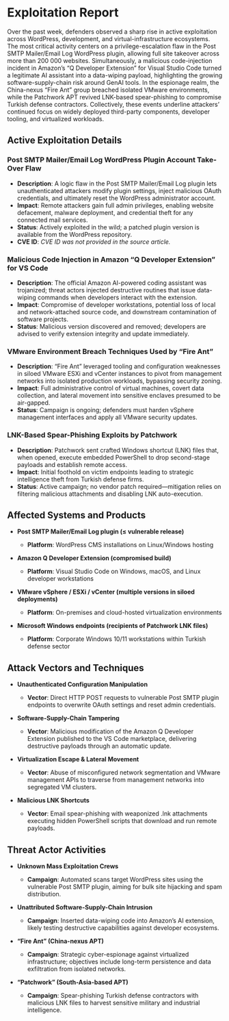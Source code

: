 # Exploitation Report

Over the past week, defenders observed a sharp rise in active exploitation across WordPress, development, and virtual-infrastructure ecosystems. The most critical activity centers on a privilege-escalation flaw in the Post SMTP Mailer/Email Log WordPress plugin, allowing full site takeover across more than 200 000 websites. Simultaneously, a malicious code-injection incident in Amazon’s “Q Developer Extension” for Visual Studio Code turned a legitimate AI assistant into a data-wiping payload, highlighting the growing software-supply-chain risk around GenAI tools. In the espionage realm, the China-nexus “Fire Ant” group breached isolated VMware environments, while the Patchwork APT revived LNK-based spear-phishing to compromise Turkish defense contractors. Collectively, these events underline attackers’ continued focus on widely deployed third-party components, developer tooling, and virtualized workloads.

## Active Exploitation Details

### Post SMTP Mailer/Email Log WordPress Plugin Account Take-Over Flaw
- **Description**: A logic flaw in the Post SMTP Mailer/Email Log plugin lets unauthenticated attackers modify plugin settings, inject malicious OAuth credentials, and ultimately reset the WordPress administrator account.  
- **Impact**: Remote attackers gain full admin privileges, enabling website defacement, malware deployment, and credential theft for any connected mail services.  
- **Status**: Actively exploited in the wild; a patched plugin version is available from the WordPress repository.  
- **CVE ID**: *CVE ID was not provided in the source article.*

### Malicious Code Injection in Amazon “Q Developer Extension” for VS Code
- **Description**: The official Amazon AI-powered coding assistant was trojanized; threat actors injected destructive routines that issue data-wiping commands when developers interact with the extension.  
- **Impact**: Compromise of developer workstations, potential loss of local and network-attached source code, and downstream contamination of software projects.  
- **Status**: Malicious version discovered and removed; developers are advised to verify extension integrity and update immediately.  

### VMware Environment Breach Techniques Used by “Fire Ant”
- **Description**: “Fire Ant” leveraged tooling and configuration weaknesses in siloed VMware ESXi and vCenter instances to pivot from management networks into isolated production workloads, bypassing security zoning.  
- **Impact**: Full administrative control of virtual machines, covert data collection, and lateral movement into sensitive enclaves presumed to be air-gapped.  
- **Status**: Campaign is ongoing; defenders must harden vSphere management interfaces and apply all VMware security updates.  

### LNK-Based Spear-Phishing Exploits by Patchwork
- **Description**: Patchwork sent crafted Windows shortcut (LNK) files that, when opened, execute embedded PowerShell to drop second-stage payloads and establish remote access.  
- **Impact**: Initial foothold on victim endpoints leading to strategic intelligence theft from Turkish defense firms.  
- **Status**: Active campaign; no vendor patch required—mitigation relies on filtering malicious attachments and disabling LNK auto-execution.  

## Affected Systems and Products

- **Post SMTP Mailer/Email Log plugin (≤ vulnerable release)**  
  - **Platform**: WordPress CMS installations on Linux/Windows hosting

- **Amazon Q Developer Extension (compromised build)**  
  - **Platform**: Visual Studio Code on Windows, macOS, and Linux developer workstations

- **VMware vSphere / ESXi / vCenter (multiple versions in siloed deployments)**  
  - **Platform**: On-premises and cloud-hosted virtualization environments

- **Microsoft Windows endpoints (recipients of Patchwork LNK files)**  
  - **Platform**: Corporate Windows 10/11 workstations within Turkish defense sector

## Attack Vectors and Techniques

- **Unauthenticated Configuration Manipulation**  
  - **Vector**: Direct HTTP POST requests to vulnerable Post SMTP plugin endpoints to overwrite OAuth settings and reset admin credentials.

- **Software-Supply-Chain Tampering**  
  - **Vector**: Malicious modification of the Amazon Q Developer Extension published to the VS Code marketplace, delivering destructive payloads through an automatic update.

- **Virtualization Escape & Lateral Movement**  
  - **Vector**: Abuse of misconfigured network segmentation and VMware management APIs to traverse from management networks into segregated VM clusters.

- **Malicious LNK Shortcuts**  
  - **Vector**: Email spear-phishing with weaponized .lnk attachments executing hidden PowerShell scripts that download and run remote payloads.

## Threat Actor Activities

- **Unknown Mass Exploitation Crews**  
  - **Campaign**: Automated scans target WordPress sites using the vulnerable Post SMTP plugin, aiming for bulk site hijacking and spam distribution.

- **Unattributed Software-Supply-Chain Intrusion**  
  - **Campaign**: Inserted data-wiping code into Amazon’s AI extension, likely testing destructive capabilities against developer ecosystems.

- **“Fire Ant” (China-nexus APT)**  
  - **Campaign**: Strategic cyber-espionage against virtualized infrastructure; objectives include long-term persistence and data exfiltration from isolated networks.

- **“Patchwork” (South-Asia-based APT)**  
  - **Campaign**: Spear-phishing Turkish defense contractors with malicious LNK files to harvest sensitive military and industrial intelligence.

